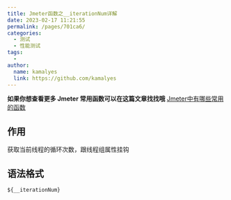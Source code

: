 ```yaml
---
title: Jmeter函数之__iterationNum详解
date: 2023-02-17 11:21:55
permalink: /pages/701ca6/
categories:
  - 测试
  - 性能测试
tags:
  - 
author: 
  name: kamalyes
  link: https://github.com/kamalyes
---
```

**如果你想查看更多 Jmeter 常用函数可以在这篇文章找找哦**
[Jmeter中有哪些常用的函数](./01.Jmeter中有哪些常用的函数.md)

作用
--

获取当前线程的循环次数，跟线程组属性挂钩

语法格式
----

```
${__iterationNum}
```
